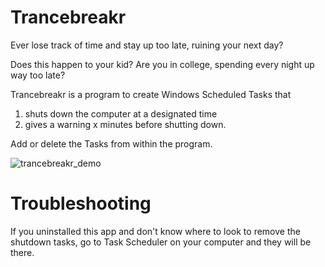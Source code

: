 # Trancebreakr

Ever lose track of time and stay up too late, ruining your next day? 

Does this happen to your kid? Are you in college, spending every night up way too late? 

Trancebreakr is a program to create Windows Scheduled Tasks that 
1) shuts down the computer at a designated time
2) gives a warning x minutes before shutting down. 

Add or delete the Tasks from within the program. 


![trancebreakr_demo](https://user-images.githubusercontent.com/6875673/202711070-5d5ae8ee-ea7e-42bb-8645-90b9c878e0e7.png)

# Troubleshooting

If you uninstalled this app and don't know where to look to remove the shutdown tasks, go to Task Scheduler on your computer and they will be there. 
